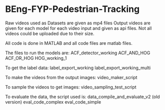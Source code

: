 # BEng-FYP-Pedestrian-Tracking

Raw videos used as Datasets are given as mp4 files
Output videos are given for each model for each video input and given as api files.
  Not all videos could be uploaded due to their size.   


All code is done in MATLAB and all code files are matlab files.

The files to run the models are:
  ACF_detector_working
  ACF_AND_HOG
  ACF_OR_HOG
  HOG_working_1

To get the label data: 
  label_export_working
  label_export_working_multi

To make the videos from the output images: 
  video_maker_script

To sample the videos to get images:
  video_sampling_test_script

To evaluate the data, the script used is: 
  data_compile_and_evaluate_v2 (old version)
  eval_code_complex
  eval_code_simple
  
  
  
